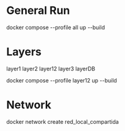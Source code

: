# General Run

docker compose --profile all up --build

# Layers
layer1
layer2
layer12
layer3
layerDB

docker compose --profile layer12 up --build

# Network
docker network create red_local_compartida

